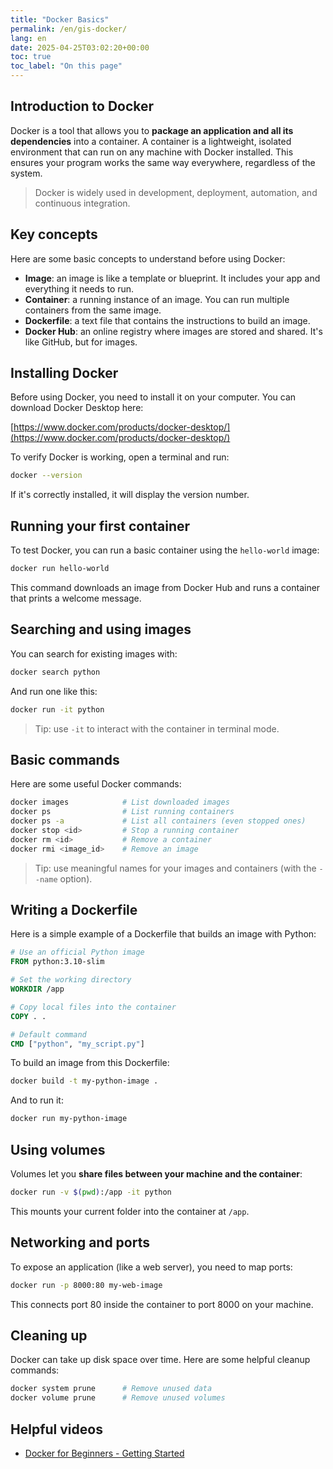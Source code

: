 ```yaml
---
title: "Docker Basics"
permalink: /en/gis-docker/
lang: en
date: 2025-04-25T03:02:20+00:00
toc: true
toc_label: "On this page"
---
```


## Introduction to Docker

Docker is a tool that allows you to **package an application and all its dependencies** into a container. A container is a lightweight, isolated environment that can run on any machine with Docker installed. This ensures your program works the same way everywhere, regardless of the system.

> Docker is widely used in development, deployment, automation, and continuous integration.

## Key concepts

Here are some basic concepts to understand before using Docker:

- **Image**: an image is like a template or blueprint. It includes your app and everything it needs to run.
- **Container**: a running instance of an image. You can run multiple containers from the same image.
- **Dockerfile**: a text file that contains the instructions to build an image.
- **Docker Hub**: an online registry where images are stored and shared. It's like GitHub, but for images.

## Installing Docker

Before using Docker, you need to install it on your computer. You can download Docker Desktop here:

[https://www.docker.com/products/docker-desktop/](https://www.docker.com/products/docker-desktop/)

To verify Docker is working, open a terminal and run:

```bash
docker --version
```

If it's correctly installed, it will display the version number.

## Running your first container

To test Docker, you can run a basic container using the `hello-world` image:

```bash
docker run hello-world
```

This command downloads an image from Docker Hub and runs a container that prints a welcome message.

## Searching and using images

You can search for existing images with:

```bash
docker search python
```

And run one like this:

```bash
docker run -it python
```

> Tip: use `-it` to interact with the container in terminal mode.

## Basic commands

Here are some useful Docker commands:

```bash
docker images            # List downloaded images
docker ps                # List running containers
docker ps -a             # List all containers (even stopped ones)
docker stop <id>         # Stop a running container
docker rm <id>           # Remove a container
docker rmi <image_id>    # Remove an image
```

> Tip: use meaningful names for your images and containers (with the `--name` option).

## Writing a Dockerfile

Here is a simple example of a Dockerfile that builds an image with Python:

```Dockerfile
# Use an official Python image
FROM python:3.10-slim

# Set the working directory
WORKDIR /app

# Copy local files into the container
COPY . .

# Default command
CMD ["python", "my_script.py"]
```

To build an image from this Dockerfile:

```bash
docker build -t my-python-image .
```

And to run it:

```bash
docker run my-python-image
```

## Using volumes

Volumes let you **share files between your machine and the container**:

```bash
docker run -v $(pwd):/app -it python
```

This mounts your current folder into the container at `/app`.

## Networking and ports

To expose an application (like a web server), you need to map ports:

```bash
docker run -p 8000:80 my-web-image
```

This connects port 80 inside the container to port 8000 on your machine.

## Cleaning up

Docker can take up disk space over time. Here are some helpful cleanup commands:

```bash
docker system prune      # Remove unused data
docker volume prune      # Remove unused volumes
```

## Helpful videos

- [Docker for Beginners - Getting Started](https://youtu.be/3c-iBn73dDE)
